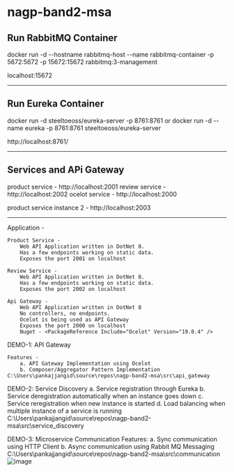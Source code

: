 # nagp-band2-msa

## Run RabbitMQ Container
docker run -d --hostname rabbitmq-host --name rabbitmq-container -p 5672:5672 -p 15672:15672 rabbitmq:3-management

localhost:15672

_____________________________________________________

## Run Eureka Container

docker run -d steeltoeoss/eureka-server -p 8761:8761
or
docker run -d --name eureka -p 8761:8761 steeltoeoss/eureka-server

http://localhost:8761/
_____________________________________________________


## Services and APi Gateway

product service - http://localhost:2001
review service - http://localhost:2002
ocelot service - http://localhost:2000

product service instance 2 - http://localhost:2003

____________________________________________________________________________________

Application - 

	Product Service - 
		Web API Application written in DotNet 8.
		Has a few endpoints working on static data.
		Exposes the port 2001 on localhost
		
	Review Service - 
		Web API Application written in DotNet 8.
		Has a few endpoints working on static data.
		Exposes the port 2002 on localhost
		
	Api Gateway - 
		Web API Application written in DotNet 8
		No controllers, no endpoints.
		Ocelot is being used as API Gateway
		Exposes the port 2000 on localhost
		Nuget - <PackageReference Include="Ocelot" Version="19.0.4" />


DEMO-1: API Gateway
		
	Features - 
		a. API Gateway Implementation using Ocelot
		b. Composer/Aggregator Pattern Implementation 
	C:\Users\pankajjangid\source\repos\nagp-band2-msa\src\api_gateway

DEMO-2: Service Discovery
		a. Service registration through Eureka
		b. Service deregistration automatically when an instance goes down
		c. Service reregistration when new instance is started 
		d. Load balancing when multiple instance of a service is running
	C:\Users\pankajjangid\source\repos\nagp-band2-msa\src\service_discovery
	

DEMO-3: Microservice Communication
	Features:
		a. Sync communication using HTTP Client
		b. Async communication using Rabbit MQ Messaging
C:\Users\pankajjangid\source\repos\nagp-band2-msa\src\communication![image](https://github.com/user-attachments/assets/f694be5b-f07d-4eea-95ba-ffc5109cdad2)

